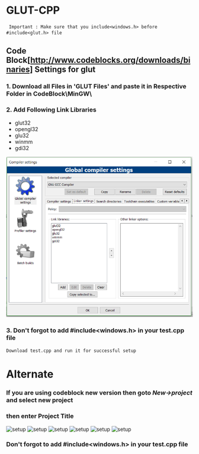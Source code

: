 # GLUT-CPP
```
 Important : Make sure that you include<windows.h> before #include<glut.h> file
```
## Code Block[http://www.codeblocks.org/downloads/binaries] Settings for glut
### 1. Download all Files in 'GLUT Files' and paste it in Respective Folder in CodeBlock\MinGW\
### 2. Add Following Link Libraries
  - glut32
  - opengl32
  - glu32
  - winmm
  - gdi32
 
![Linker setup](https://github.com/IAmBlackHacker/GLUT-CPP/blob/master/Capture.PNG?raw=true "Linker Setup")
### 3. Don't forgot to add #include<windows.h> in your test.cpp file
~~~
Download test.cpp and run it for successful setup
~~~

# Alternate
### If you are using codeblock new version then goto *New->project* and select new project
### then enter Project Title
![setup](http://wiki.codeblocks.org/images/9/9a/Freeglut_3.jpg?raw=true "Title")
![setup](http://wiki.codeblocks.org/images/f/f0/Freeglut_4.jpg?raw=true "Title")
![setup](http://wiki.codeblocks.org/images/1/1c/Freeglut_5.jpg?raw=true "Title")
![setup](http://wiki.codeblocks.org/images/7/75/Freeglut_6.jpg?raw=true "Title")
![setup](http://wiki.codeblocks.org/images/6/6b/Freeglut_7.jpg?raw=true "Title")
![setup](http://wiki.codeblocks.org/images/e/e3/Freeglut_2.jpg?raw=true "Title")

### Don't forgot to add #include<windows.h> in your test.cpp file
